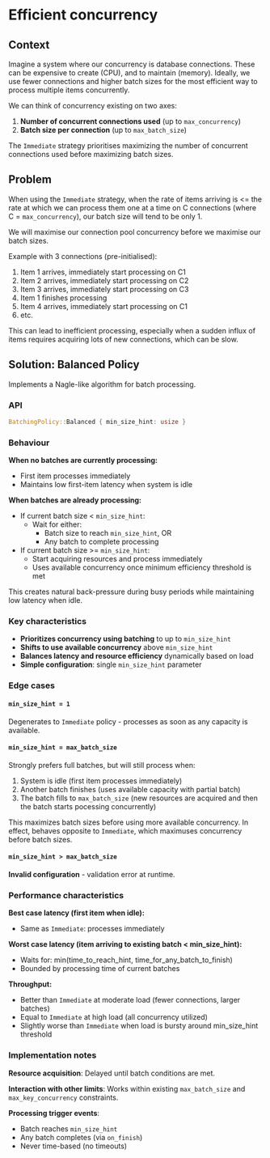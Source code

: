 # Efficient concurrency

## Context

Imagine a system where our concurrency is database connections. These can be expensive to create (CPU), and to maintain (memory). Ideally, we use fewer connections and higher batch sizes for the most efficient way to process multiple items concurrently.

We can think of concurrency existing on two axes:

1. **Number of concurrent connections used** (up to `max_concurrency`)
2. **Batch size per connection** (up to `max_batch_size`)

The `Immediate` strategy prioritises maximizing the number of concurrent connections used before maximizing batch sizes.

## Problem

When using the `Immediate` strategy, when the rate of items arriving is <= the rate at which we can process them one at a time on C connections (where C = `max_concurrency`), our batch size will tend to be only 1.

We will maximise our connection pool concurrency before we maximise our batch sizes.

Example with 3 connections (pre-initialised):

1. Item 1 arrives, immediately start processing on C1
2. Item 2 arrives, immediately start processing on C2
3. Item 3 arrives, immediately start processing on C3
4. Item 1 finishes processing
5. Item 4 arrives, immediately start processing on C1
6. etc.

This can lead to inefficient processing, especially when a sudden influx of items requires acquiring lots of new connections, which can be slow.

## Solution: Balanced Policy

Implements a Nagle-like algorithm for batch processing.

### API

```rust
BatchingPolicy::Balanced { min_size_hint: usize }
```

### Behaviour

**When no batches are currently processing:**

- First item processes immediately
- Maintains low first-item latency when system is idle

**When batches are already processing:**

- If current batch size < `min_size_hint`:
  - Wait for either:
    - Batch size to reach `min_size_hint`, OR
    - Any batch to complete processing
- If current batch size >= `min_size_hint`:
  - Start acquiring resources and process immediately
  - Uses available concurrency once minimum efficiency threshold is met

This creates natural back-pressure during busy periods while maintaining low latency when idle.

### Key characteristics

- **Prioritizes concurrency using batching** to up to `min_size_hint`
- **Shifts to use available concurrency** above `min_size_hint`
- **Balances latency and resource efficiency** dynamically based on load
- **Simple configuration**: single `min_size_hint` parameter

### Edge cases

#### `min_size_hint = 1`

Degenerates to `Immediate` policy - processes as soon as any capacity is available.

#### `min_size_hint = max_batch_size`

Strongly prefers full batches, but will still process when:

1. System is idle (first item processes immediately)
2. Another batch finishes (uses available capacity with partial batch)
3. The batch fills to `max_batch_size` (new resources are acquired and then the batch starts pocessing concurrently)

This maximizes batch sizes before using more available concurrency. In effect, behaves opposite to `Immediate`, which maximuses concurrency before batch sizes.

#### `min_size_hint > max_batch_size`

**Invalid configuration** - validation error at runtime.

### Performance characteristics

**Best case latency (first item when idle):**

- Same as `Immediate`: processes immediately

**Worst case latency (item arriving to existing batch < min_size_hint):**

- Waits for: min(time_to_reach_hint, time_for_any_batch_to_finish)
- Bounded by processing time of current batches

**Throughput:**

- Better than `Immediate` at moderate load (fewer connections, larger batches)
- Equal to `Immediate` at high load (all concurrency utilized)
- Slightly worse than `Immediate` when load is bursty around min_size_hint threshold

### Implementation notes

**Resource acquisition**: Delayed until batch conditions are met.

**Interaction with other limits**: Works within existing `max_batch_size` and `max_key_concurrency` constraints.

**Processing trigger events**:

- Batch reaches `min_size_hint`
- Any batch completes (via `on_finish`)
- Never time-based (no timeouts)
